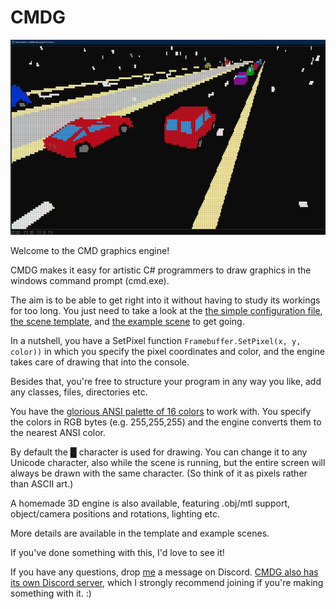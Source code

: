 # CMDG

![cover image](https://github.com/Byproduct/CMDG/blob/main/cover_image_small.png)

Welcome to the CMD graphics engine!

CMDG makes it easy for artistic C# programmers to draw graphics in the windows command prompt (cmd.exe). 

The aim is to be able to get right into it without having to study its workings for too long. You just need to take a look at the [the simple configuration file](https://github.com/Byproduct/CMDG/blob/main/CMDG/Config.cs), [the scene template](https://github.com/Byproduct/CMDG/blob/main/CMDG/Scenes/SceneTemplate.cs), and [the example scene](https://github.com/Byproduct/CMDG/blob/main/CMDG/Scenes/Example2D.cs) to get going.

In a nutshell, you have a SetPixel function
`Framebuffer.SetPixel(x, y, color))`
in which you specify the pixel coordinates and color, and the engine takes care of drawing that into the console. 

Besides that, you're free to structure your program in any way you like, add any classes, files, directories etc.

You have the [glorious ANSI palette of 16 colors](https://github.com/Byproduct/CMDG/blob/main/CMDG/Help/palette.png) to work with. You specify the colors in RGB bytes (e.g. 255,255,255) and the engine converts them to the nearest ANSI color.

By default the █ character is used for drawing. You can change it to any Unicode character, also while the scene is running, but the entire screen will always be drawn with the same character. (So think of it as pixels rather than ASCII art.)

A homemade 3D engine is also available, featuring .obj/mtl support, object/camera positions and rotations, lighting etc.  

More details are available in the template and example scenes.

If you've done something with this, I'd love to see it!

If you have any questions, drop [me](http://discordapp.com/users/244907716231954442) a message on Discord. [CMDG also has its own Discord server](https://discord.gg/8j8auPha), which I strongly recommend joining if you're making something with it. :)
